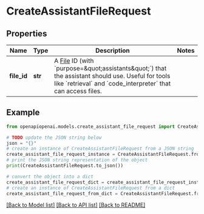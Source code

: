 # CreateAssistantFileRequest


## Properties

Name | Type | Description | Notes
------------ | ------------- | ------------- | -------------
**file_id** | **str** | A [File](/docs/api-reference/files) ID (with &#x60;purpose&#x3D;\&quot;assistants\&quot;&#x60;) that the assistant should use. Useful for tools like &#x60;retrieval&#x60; and &#x60;code_interpreter&#x60; that can access files. | 

## Example

```python
from openapiopenai.models.create_assistant_file_request import CreateAssistantFileRequest

# TODO update the JSON string below
json = "{}"
# create an instance of CreateAssistantFileRequest from a JSON string
create_assistant_file_request_instance = CreateAssistantFileRequest.from_json(json)
# print the JSON string representation of the object
print(CreateAssistantFileRequest.to_json())

# convert the object into a dict
create_assistant_file_request_dict = create_assistant_file_request_instance.to_dict()
# create an instance of CreateAssistantFileRequest from a dict
create_assistant_file_request_from_dict = CreateAssistantFileRequest.from_dict(create_assistant_file_request_dict)
```
[[Back to Model list]](../README.md#documentation-for-models) [[Back to API list]](../README.md#documentation-for-api-endpoints) [[Back to README]](../README.md)


